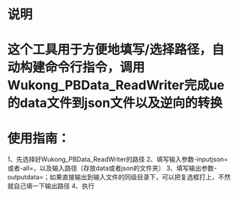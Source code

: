 # 说明
# 这个工具用于方便地填写/选择路径，自动构建命令行指令，调用Wukong_PBData_ReadWriter完成ue的data文件到json文件以及逆向的转换
# 使用指南：
1、先选择好Wukong_PBData_ReadWriter的路径
2、填写输入参数-inputjson=或者-all=，以及输入路径（存放data或者json的文件夹）
3、填写输出参数-outputdata=；如果直接输出到输入文件的同级目录下，可以把复选框打上，不然就自己填一下输出路径
4、执行
